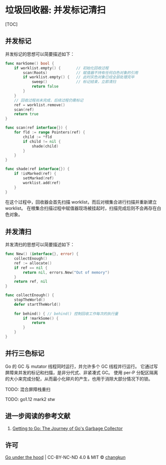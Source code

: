 # 垃圾回收器: 并发标记清扫

[TOC]

## 并发标记

并发标记的思想可以简要描述如下：

```go
func markSome() bool {
    if worklist.empty() {       // 初始化回收过程
        scan(Roots)             // 赋值器不持有任何白色对象的引用
        if worklist.empty() {   // 此时灰色对象已经全部处理完毕
            sweep()             // 标记结束，立即清扫
            return false
        }
    }
    // 回收过程尚未完成，后续过程仍需标记
    ref = worklist.remove()
    scan(ref)
    return true
}

func scan(ref interface{}) {
    for fld := range Pointers(ref) {
        child := *fld
        if child != nil {
            shade(child)
        }
    }
}

func shade(ref interface{}) {
    if !isMarked(ref) {
        setMarked(ref)
        worklist.add(ref)
    }
}
```

在这个过程中，回收器会首先扫描 worklist，而后对根集合进行扫描并重新建立 worklist。
在根集合扫描过程中赋值器现场被挂起时，扫描完成后则不会再存在白色对象。

## 并发清扫

并发清扫的思想可以简要描述如下：

```go
func New() (interface{}, error) {
    collectEnough()
    ref := allocate()
    if ref == nil {
        return nil, errors.New("Out of memory")
    }
    return ref, nil
}

func collectEnough() {
    stopTheWorld()
    defer startTheWorld()
    
    for behind() { // behind() 控制回收工作每次的执行量
        if !markSome() {
            return
        }
    }
}
```


## 并行三色标记

Go 的 GC 与 mutator 线程同时运行，并允许多个 GC 线程并行运行。
它通过写屏障来并发的标记和扫描，是非分代式、非紧凑式 GC。
使用 per-P 分配区隔离的大小来完成分配，从而最小化碎片的产生，也用于消除大部分情况下的锁。


TODO: 混合屏障栈重扫

TODO: go1.12 mark2 stw




## 进一步阅读的参考文献

1. [Getting to Go: The Journey of Go's Garbage Collector](https://blog.golang.org/ismmkeynote)

## 许可

[Go under the hood](https://github.com/changkun/go-under-the-hood) | CC-BY-NC-ND 4.0 & MIT &copy; [changkun](https://changkun.de)
